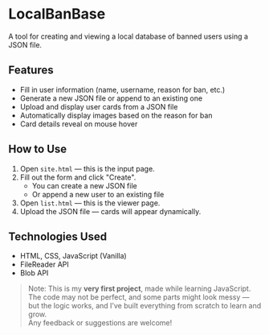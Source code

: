 
# LocalBanBase

 A tool for creating and viewing a local database of banned users using a JSON file.



##  Features

- Fill in user information (name, username, reason for ban, etc.)
- Generate a new JSON file or append to an existing one
- Upload and display user cards from a JSON file
- Automatically display images based on the reason for ban
- Card details reveal on mouse hover


##  How to Use

1. Open `site.html` — this is the input page.
2. Fill out the form and click "Create".
   - You can create a new JSON file
   - Or append a new user to an existing file
3. Open `list.html` — this is the viewer page.
4. Upload the JSON file — cards will appear dynamically.



##  Technologies Used

- HTML, CSS, JavaScript (Vanilla)
- FileReader API
- Blob API

> Note: This is my **very first project**, made while learning JavaScript.  
> The code may not be perfect, and some parts might look messy — but the logic works, and I’ve built everything from scratch to learn and grow.  
> Any feedback or suggestions are welcome!


